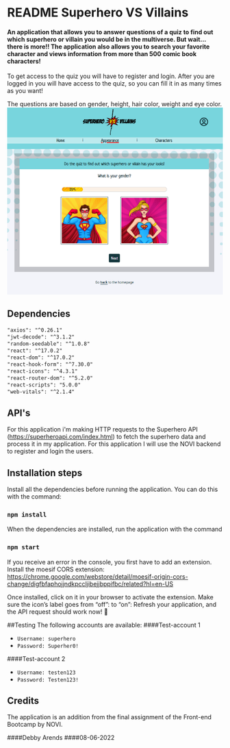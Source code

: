 # README Superhero VS Villains

<h4>An application that allows you to answer questions of a quiz to find out which superhero or villain you would be
in the multiverse. But wait... there is more!! The application also allows you to search your favorite character
and views information from more than 500 comic book characters!</h4>

To get access to the quiz you will have to register and login. After you are logged in you will have access to the
quiz, so you can fill it in as many times as you want!

The questions are based on gender, height, hair color, weight and eye color.
![screenshot](src/assets/screenshot-quiz-gender.png)

## Dependencies

    "axios": "^0.26.1"
    "jwt-decode": "^3.1.2"
    "random-seedable": "^1.0.8"
    "react": "^17.0.2"
    "react-dom": "^17.0.2"
    "react-hook-form": "^7.30.0"
    "react-icons": "^4.3.1"
    "react-router-dom": "^5.2.0"
    "react-scripts": "5.0.0"
    "web-vitals": "^2.1.4"

## API's

For this application i'm making HTTP requests to the Superhero API (https://superheroapi.com/index.html) to fetch the superhero data and process it in
my application. For this application I will use the NOVI backend to register and login the users.

## Installation steps

Install all the dependencies before running the application. You can do this with the command:

### `npm install`

When the dependencies are installed, run the application with the command

### `npm start`

If you receive an error in the console, you first have to add an extension. Install the moesif CORS extension:
<a href="https://chrome.google.com/webstore/detail/moesif-origin-cors-change/digfbfaphojjndkpccljibejjbppifbc/related?hl=en-US"></a>
https://chrome.google.com/webstore/detail/moesif-origin-cors-change/digfbfaphojjndkpccljibejjbppifbc/related?hl=en-US

 Once installed, click on it in your browser to activate the extension. Make sure the icon’s label goes from
“off”: to “on”: Refresh your application, and the API request should work now! 🎉

##Testing
The following accounts are available:
####Test-account 1
* `Username: superhero`
* `Password: Superher0!`

####Test-account 2
* `Username: testen123`
* `Password: Testen123!`


## Credits

The application is an addition from the final assignment of the Front-end Bootcamp by NOVI.


####Debby Arends
####08-06-2022